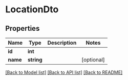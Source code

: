 # LocationDto

## Properties
Name | Type | Description | Notes
------------ | ------------- | ------------- | -------------
**id** | **int** |  | 
**name** | **string** |  | [optional] 

[[Back to Model list]](../README.md#documentation-for-models) [[Back to API list]](../README.md#documentation-for-api-endpoints) [[Back to README]](../README.md)


